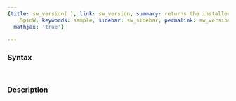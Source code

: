 ```yaml
---
{title: sw_version( ), link: sw_version, summary: returns the installed version of
    SpinW, keywords: sample, sidebar: sw_sidebar, permalink: sw_version.html, folder: swfiles,
  mathjax: 'true'}

---
```


### Syntax

` `

### Description



